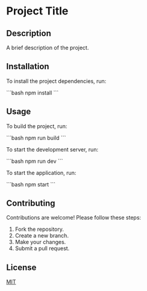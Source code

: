 # Project Title

## Description

A brief description of the project.

## Installation

To install the project dependencies, run:

\`\`\`bash
npm install
\`\`\`

## Usage

To build the project, run:

\`\`\`bash
npm run build
\`\`\`

To start the development server, run:

\`\`\`bash
npm run dev
\`\`\`

To start the application, run:

\`\`\`bash
npm start
\`\`\`

## Contributing

Contributions are welcome! Please follow these steps:

1.  Fork the repository.
2.  Create a new branch.
3.  Make your changes.
4.  Submit a pull request.

## License

[MIT](LICENSE)
